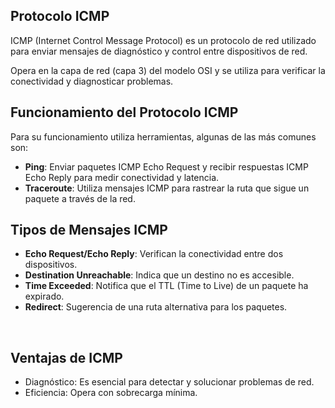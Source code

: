 ## Protocolo ICMP

<div class="custom-quote">ICMP (Internet Control Message Protocol) es un protocolo de red utilizado para enviar mensajes de diagnóstico y control entre dispositivos de red.</div>

Opera en la capa de red (capa 3) del modelo OSI y se utiliza para verificar la conectividad y diagnosticar problemas.

## Funcionamiento del Protocolo ICMP

Para su funcionamiento utiliza herramientas, algunas de las más comunes son:

- **Ping**: Enviar paquetes ICMP Echo Request y recibir respuestas ICMP Echo Reply para medir conectividad y latencia.
- **Traceroute**: Utiliza mensajes ICMP para rastrear la ruta que sigue un paquete a través de la red.


## Tipos de Mensajes ICMP

- **Echo Request/Echo Reply**: Verifican la conectividad entre dos dispositivos.
- **Destination Unreachable**: Indica que un destino no es accesible.
- **Time Exceeded**: Notifica que el TTL (Time to Live) de un paquete ha expirado.
- **Redirect**: Sugerencia de una ruta alternativa para los paquetes.
<br>

## Ventajas de ICMP

- Diagnóstico: Es esencial para detectar y solucionar problemas de red.
- Eficiencia: Opera con sobrecarga mínima.
